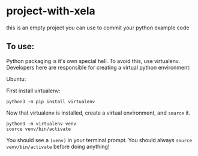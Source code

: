 # project-with-xela

this is an empty project you can use to commit your python example code

## To use:

Python packaging is it's own special hell. To avoid this, use virtualenv. Developers here are responsible for creating a virtual python environment:


Ubuntu:

First install virtualenv:

```
python3 -m pip install virtualenv
```

Now that virtualenv is installed, create a virtual environment, and `source` it.

```
python3 -m virtualenv venv
source venv/bin/activate
```

You should see a `(venv)` in your terminal prompt. You should always `source venv/bin/activate` before doing anything!
